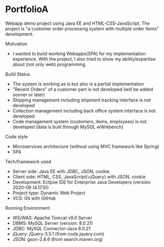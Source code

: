 # PortfolioA
Webapp demo project using Java EE and HTML-CSS-JavaScript. The project is "a customer order processing system with multiple order items" development.

Motivation
- I wanted to build working Webapps(SPA) for my implementation experience. With the project, I also tried to show my ability/expertise about (not only web) programming.

Build Status
- The system is working as is but also is a partial implementation
- "Recent Orders" of a customer part is not developed (will be added sooner or later)
- Shipping management including shipment tracking interface is not developed
- Collection management including back office system interface is not developed
- Code management system (customers, items, employees) is not developed (data is built through MySQL wWrkbench)

Code style
- Microservices architecture (without using MVC framework like Spring)
- SPA

Tech/framework used
- Server side: Java EE with JDBC, JSON, cookie
- Client side: HTML, CSS, JavaScript(+jQuery) with JSON, cookie
- Development: Eclipse IDE for Enterprise Java Developers (version: 2020-09 (4.17.0))
- Project type: Dynamic Web Project
- VCS: Git with GitHub

Running Environment
- WS/WAS: Apache Tomcat v9.0 Server
- DBMS: MySQL Server (version: 8.0.21)
- JDBC: MySQL Connector-Java 8.0.21
- jQuery: jQuery-3.5.1 (from code.jquery.com)
- JSON: gson-2.8.6   (from search.maven.org)




